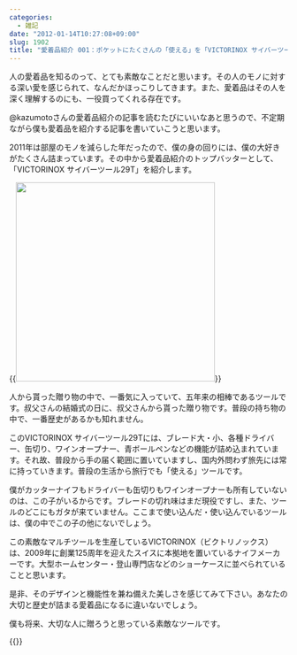 ```yaml
---
categories:
  - 雑記
date: "2012-01-14T10:27:08+09:00"
slug: 1902
title: "愛着品紹介 001：ポケットにたくさんの「使える」を「VICTORINOX サイバーツール29T」"
---
```


人の愛着品を知るのって、とても素敵なことだと思います。その人のモノに対する深い愛を感じられて、なんだかほっこりしてきます。また、愛着品はその人を深く理解するのにも、一役買ってくれる存在です。

@kazumotoさんの愛着品紹介の記事を読むたびにいいなあと思うので、不定期ながら僕も愛着品を紹介する記事を書いていこうと思います。

2011年は部屋のモノを減らした年だったので、僕の身の回りには、僕の大好きがたくさん詰まっています。その中から愛着品紹介のトップバッターとして、「VICTORINOX サイバーツール29T」を紹介します。

{{<img alt="" src="/images/2012/01/1902_1.jpg" width="360" height="360">}}

人から貰った贈り物の中で、一番気に入っていて、五年来の相棒であるツールです。叔父さんの結婚式の日に、叔父さんから貰った贈り物です。普段の持ち物の中で、一番歴史があるかも知れません。

このVICTORINOX サイバーツール29Tには、ブレード大・小、各種ドライバー、缶切り、ワインオープナー、青ボールペンなどの機能が詰め込まれています。それ故、普段から手の届く範囲に置いていますし、国内外問わず旅先には常に持っていきます。普段の生活から旅行でも「使える」ツールです。

僕がカッターナイフもドライバーも缶切りもワインオープナーも所有していないのは、この子がいるからです。ブレードの切れ味はまだ現役ですし、また、ツールのどこにもガタが来ていません。ここまで使い込んだ・使い込んでいるツールは、僕の中でこの子の他にないでしょう。

この素敵なマルチツールを生産しているVICTORINOX（ビクトリノックス）は、2009年に創業125周年を迎えたスイスに本拠地を置いているナイフメーカーです。大型ホームセンター・登山専門店などのショーケースに並べられていることと思います。

是非、そのデザインと機能性を兼ね備えた美しさを感じてみて下さい。あなたの大切と歴史が詰まる愛着品になるに違いないでしょう。

僕も将来、大切な人に贈ろうと思っている素敵なツールです。

{{<amazon id="B00DUBHBZI" title="【国内正規流通品】BOSE QuietComfort20i ノイズキャンセリング・ヘッドホン（インイヤータイプ）" src="https://images-na.ssl-images-amazon.com/images/I/41ilke1iqbL._SL160_.jpg">}}

